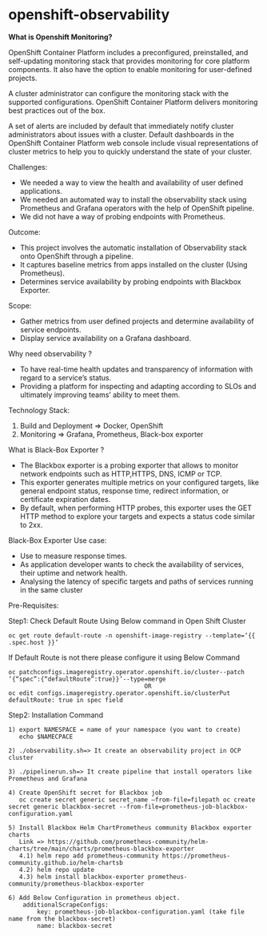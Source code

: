 # openshift-observability

**What is Openshift Monitoring?**

OpenShift Container Platform includes a preconfigured, preinstalled, and self-updating monitoring stack that provides monitoring for core platform components. It also have the option to enable monitoring for user-defined projects.

A cluster administrator can configure the monitoring stack with the supported configurations. OpenShift Container Platform delivers monitoring best practices out of the box.

A set of alerts are included by default that immediately notify cluster administrators about issues with a cluster. Default dashboards in the OpenShift Container Platform web console include visual representations of cluster metrics to help you to quickly understand the state of your cluster.

 
Challenges:
- We needed a way to view the health and availability of user defined applications.
- We needed an automated way to install the observability stack using Prometheus and Grafana operators with the help of OpenShift pipeline.
- We did not have a way of probing endpoints with Prometheus.

Outcome:
- This project involves the automatic installation of Observability stack onto OpenShift through a pipeline.
- It captures baseline metrics from apps installed on the cluster (Using Prometheus).
- Determines service availability by probing endpoints with Blackbox Exporter.

Scope:
- Gather metrics from user defined projects and determine availability of service endpoints.
- Display service availability on a Grafana dashboard.

Why need observability ?
- To have real-time health updates and transparency of information with regard to a service’s status.
- Providing a platform for inspecting and adapting according to SLOs and ultimately improving teams’ ability to meet them.

Technology Stack:
  1) Build and Deployment => Docker, OpenShift
  2) Monitoring => Grafana, Prometheus, Black-box exporter

What is Black-Box Exporter ? 
- The Blackbox exporter is a probing exporter that allows to monitor network endpoints such as HTTP,HTTPS, DNS, ICMP or TCP.
- This exporter generates multiple metrics on your configured targets, like general endpoint status, response time, redirect information, or certificate expiration dates.
- By default, when performing HTTP probes, this exporter uses the GET HTTP method to explore your targets and expects a status code similar to 2xx.

Black-Box Exporter Use case:
- Use to measure response times.
- As application developer wants to check the availability of services, their uptime and network health.
- Analysing the latency of specific targets and paths of services running in the same cluster



Pre-Requisites:

Step1: Check Default Route Using Below command in Open Shift Cluster 

    oc get route default-route -n openshift-image-registry --template=‘{{ .spec.host }}’

If Default Route is not there please configure it using Below Command 

    oc patchconfigs.imageregistry.operator.openshift.io/cluster--patch ‘{“spec”:{“defaultRoute”:true}}’--type=merge 
                                          OR 
    oc edit configs.imageregistry.operator.openshift.io/clusterPut defaultRoute: true in spec field

Step2: Installation Command
    
    1) export NAMESPACE = name of your namespace (you want to create)
       echo $NAMECPACE
       
    2) ./observability.sh=> It create an observability project in OCP cluster
    
    3) ./pipelinerun.sh=> It create pipeline that install operators like Prometheus and Grafana 
    
    4) Create OpenShift secret for Blackbox job 
       oc create secret generic secret_name –from-file=filepath oc create secret generic blackbox-secret --from-file=prometheus-job-blackbox-configuration.yaml
       
    5) Install Blackbox Helm ChartPrometheus community Blackbox exporter charts
       Link => https://github.com/prometheus-community/helm-charts/tree/main/charts/prometheus-blackbox-exporter
       4.1) helm repo add prometheus-community https://prometheus-community.github.io/helm-chartsb
       4.2) helm repo update
       4.3) helm install blackbox-exporter prometheus-community/prometheus-blackbox-exporter
    
    6) Add Below Configuration in prometheus object.
        additionalScrapeConfigs:
            key: prometheus-job-blackbox-configuration.yaml (take file name from the blackbox-secret)
            name: blackbox-secret
